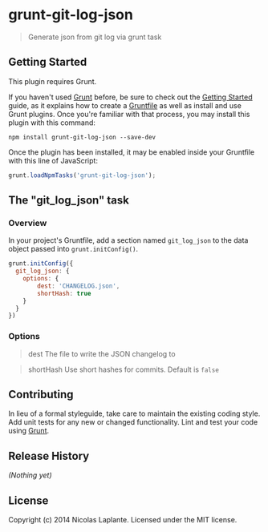 # grunt-git-log-json

> Generate json from git log via grunt task

## Getting Started
This plugin requires Grunt.

If you haven't used [Grunt](http://gruntjs.com/) before, be sure to check out the [Getting Started](http://gruntjs.com/getting-started) guide, as it explains how to create a [Gruntfile](http://gruntjs.com/sample-gruntfile) as well as install and use Grunt plugins. Once you're familiar with that process, you may install this plugin with this command:

```shell
npm install grunt-git-log-json --save-dev
```

Once the plugin has been installed, it may be enabled inside your Gruntfile with this line of JavaScript:

```js
grunt.loadNpmTasks('grunt-git-log-json');
```

## The "git_log_json" task

### Overview
In your project's Gruntfile, add a section named `git_log_json` to the data object passed into `grunt.initConfig()`.

```js
grunt.initConfig({
  git_log_json: {
  	options: {
  		dest: 'CHANGELOG.json',
  		shortHash: true
  	}
  }
})
```

### Options
> dest
The file to write the JSON changelog to

> shortHash
Use short hashes for commits. Default is `false`

## Contributing
In lieu of a formal styleguide, take care to maintain the existing coding style. Add unit tests for any new or changed functionality. Lint and test your code using [Grunt](http://gruntjs.com/).

## Release History
_(Nothing yet)_

## License
Copyright (c) 2014 Nicolas Laplante. Licensed under the MIT license.
